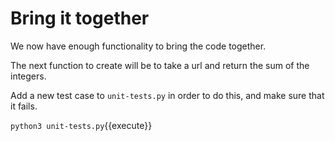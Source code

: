 Bring it together
=================

We now have enough functionality to bring the code together.

The next function to create will be to take a url and return the
sum of the integers.

Add a new test case to `unit-tests.py` in order to do this, and make sure that it fails.

`python3 unit-tests.py`{{execute}}
